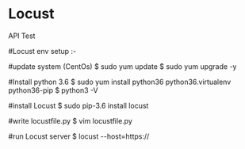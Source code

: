 # Locust
API Test


#Locust env setup :-

#update system (CentOs)
$ sudo yum update
$ sudo yum upgrade -y

#Install python 3.6
$ sudo yum install python36 python36.virtualenv python36-pip
$ python3 -V

#install Locust
$ sudo pip-3.6 install locust

#write locustfile.py
$ vim locustfile.py

#run Locust server
$ locust --host=https://<host where to hit the api>
  
  
